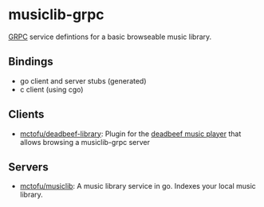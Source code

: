 # musiclib-grpc

[GRPC](https://grpc.io/) service defintions for a basic browseable music library.

## Bindings

- go client and server stubs (generated)
- c client (using cgo)

## Clients

- [mctofu/deadbeef-library](https://github.com/mctofu/deadbeef-library): Plugin for the [deadbeef music player](https://github.com/DeaDBeeF-Player/deadbeef) that allows browsing a musiclib-grpc server

## Servers

- [mctofu/musiclib](https://github.com/mctofu/musiclib): A music library service in go. Indexes your local music library.
